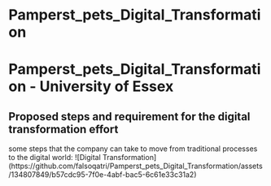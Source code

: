 # Pamperst_pets_Digital_Transformation
<h1> Pamperst_pets_Digital_Transformation - University of Essex</h1>



<h2>Proposed steps and requirement for the digital transformation effort</h2>
some steps that the company can take to move from traditional processes to the digital world:
![Digital Transformation](https://github.com/falsoqatri/Pamperst_pets_Digital_Transformation/assets/134807849/b57cdc95-7f0e-4abf-bac5-6c61e33c31a2)
